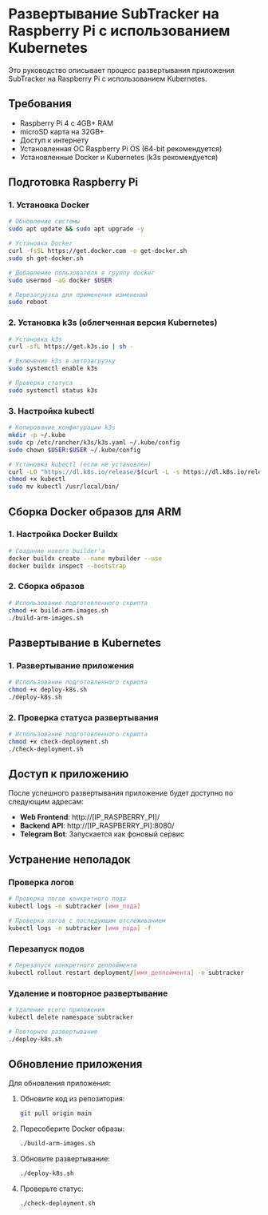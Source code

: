 # Развертывание SubTracker на Raspberry Pi с использованием Kubernetes

Это руководство описывает процесс развертывания приложения SubTracker на Raspberry Pi с использованием Kubernetes.

## Требования

- Raspberry Pi 4 с 4GB+ RAM
- microSD карта на 32GB+
- Доступ к интернету
- Установленная ОС Raspberry Pi OS (64-bit рекомендуется)
- Установленные Docker и Kubernetes (k3s рекомендуется)

## Подготовка Raspberry Pi

### 1. Установка Docker

```bash
# Обновление системы
sudo apt update && sudo apt upgrade -y

# Установка Docker
curl -fsSL https://get.docker.com -o get-docker.sh
sudo sh get-docker.sh

# Добавление пользователя в группу docker
sudo usermod -aG docker $USER

# Перезагрузка для применения изменений
sudo reboot
```

### 2. Установка k3s (облегченная версия Kubernetes)

```bash
# Установка k3s
curl -sfL https://get.k3s.io | sh -

# Включение k3s в автозагрузку
sudo systemctl enable k3s

# Проверка статуса
sudo systemctl status k3s
```

### 3. Настройка kubectl

```bash
# Копирование конфигурации k3s
mkdir -p ~/.kube
sudo cp /etc/rancher/k3s/k3s.yaml ~/.kube/config
sudo chown $USER:$USER ~/.kube/config

# Установка kubectl (если не установлен)
curl -LO "https://dl.k8s.io/release/$(curl -L -s https://dl.k8s.io/release/stable.txt)/bin/linux/arm64/kubectl"
chmod +x kubectl
sudo mv kubectl /usr/local/bin/
```

## Сборка Docker образов для ARM

### 1. Настройка Docker Buildx

```bash
# Создание нового builder'а
docker buildx create --name mybuilder --use
docker buildx inspect --bootstrap
```

### 2. Сборка образов

```bash
# Использование подготовленного скрипта
chmod +x build-arm-images.sh
./build-arm-images.sh
```

## Развертывание в Kubernetes

### 1. Развертывание приложения

```bash
# Использование подготовленного скрипта
chmod +x deploy-k8s.sh
./deploy-k8s.sh
```

### 2. Проверка статуса развертывания

```bash
# Использование подготовленного скрипта
chmod +x check-deployment.sh
./check-deployment.sh
```

## Доступ к приложению

После успешного развертывания приложение будет доступно по следующим адресам:

- **Web Frontend**: http://[IP_RASPBERRY_PI]/
- **Backend API**: http://[IP_RASPBERRY_PI]:8080/
- **Telegram Bot**: Запускается как фоновый сервис

## Устранение неполадок

### Проверка логов

```bash
# Проверка логов конкретного пода
kubectl logs -n subtracker [имя_пода]

# Проверка логов с последующим отслеживанием
kubectl logs -n subtracker [имя_пода] -f
```

### Перезапуск подов

```bash
# Перезапуск конкретного деплоймента
kubectl rollout restart deployment/[имя_деплоймента] -n subtracker
```

### Удаление и повторное развертывание

```bash
# Удаление всего приложения
kubectl delete namespace subtracker

# Повторное развертывание
./deploy-k8s.sh
```

## Обновление приложения

Для обновления приложения:

1. Обновите код из репозитория:
   ```bash
   git pull origin main
   ```

2. Пересоберите Docker образы:
   ```bash
   ./build-arm-images.sh
   ```

3. Обновите развертывание:
   ```bash
   ./deploy-k8s.sh
   ```

4. Проверьте статус:
   ```bash
   ./check-deployment.sh